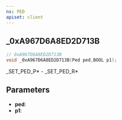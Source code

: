 ```yaml
---
ns: PED
apiset: client
---
```

## _0xA967D6A8ED2D713B

```c
// 0xA967D6A8ED2D713B
void _0xA967D6A8ED2D713B(Ped ped,BOOL p1);
```

_SET_PED_P* - _SET_PED_R*

## Parameters
* **ped**:
* **p1**: